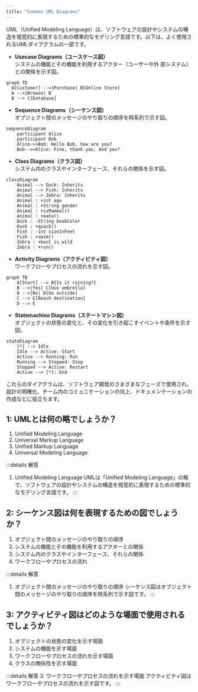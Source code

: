 ```yaml
---
title: "Common UML Diagrams"
---
```

UML（Unified Modeling Language）は、ソフトウェアの設計やシステムの構造を視覚的に表現するための標準的なモデリング言語です。以下は、よく使用されるUMLダイアグラムの一部です。

- **Usecase Diagrams（ユースケース図）**  
  システムの機能とその機能を利用するアクター（ユーザーや外
  部システム）との関係を示す図。

```mermaid
graph TD
  A[Customer] -->|Purchase| B[Online Store]
  A -->|Browse| B
  B --> C[Database]
```

- **Sequence Diagrams（シーケンス図）**  
  オブジェクト間のメッセージのやり取りの順序を時系列で示す図。

```mermaid
sequenceDiagram
    participant Alice
    participant Bob
    Alice->>Bob: Hello Bob, how are you?
    Bob-->>Alice: Fine, thank you. And you?
```

- **Class Diagrams（クラス図）**  
  システム内のクラスやインターフェース、それらの関係を示す図。

```mermaid
classDiagram
    Animal --> Duck: Inherits
    Animal --> Fish: Inherits
    Animal --> Zebra: Inherits
    Animal : +int age
    Animal : +String gender
    Animal : +isMammal()
    Animal : +mate()
    Duck : -String beakColor
    Duck : +quack()
    Fish : -int sizeInFeet
    Fish : +swim()
    Zebra : +bool is_wild
    Zebra : +run()

```

- **Activity Diagrams（アクティビティ図）**  
  ワークフローやプロセスの流れを示す図。

```mermaid
graph TB
    A[Start] --> B{Is it raining?}
    B -->|Yes| C[Use umbrella]
    B -->|No| D[Go outside]
    C --> E[Reach destination]
    D --> E
```

- **Statemachine Diagrams（ステートマシン図）**  
  オブジェクトの状態の変化と、その変化を引き起こすイベントや条件を示す図。

```mermaid
stateDiagram
    [*] --> Idle
    Idle --> Active: Start
    Active --> Running: Run
    Running --> Stopped: Stop
    Stopped --> Active: Restart
    Active --> [*]: End
```

これらのダイアグラムは、ソフトウェア開発のさまざまなフェーズで使用され、設計の明確化、チーム内のコミュニケーションの向上、ドキュメンテーションの作成などに役立ちます。

## 1: UMLとは何の略でしょうか？

1. Unified Modeling Language
2. Universal Markup Language
3. Unified Markup Language
4. Universal Modeling Language

:::details 解答

1. Unified Modeling Language
UMLは「Unified Modeling Language」の略で、ソフトウェアの設計やシステムの構造を視覚的に表現するための標準的なモデリング言語です。
:::

## 2: シーケンス図は何を表現するための図でしょうか？

1. オブジェクト間のメッセージのやり取りの順序
2. システムの機能とその機能を利用するアクターとの関係
3. システム内のクラスやインターフェース、それらの関係
4. ワークフローやプロセスの流れ

:::details 解答

1. オブジェクト間のメッセージのやり取りの順序
シーケンス図はオブジェクト間のメッセージのやり取りの順序を時系列で示す図です。
:::

## 3: アクティビティ図はどのような場面で使用されるでしょうか？

1. オブジェクトの状態の変化を示す場面
2. システムの機能を示す場面
3. ワークフローやプロセスの流れを示す場面
4. クラスの関係性を示す場面

:::details 解答
3. ワークフローやプロセスの流れを示す場面
アクティビティ図はワークフローやプロセスの流れを示す図です。
:::
